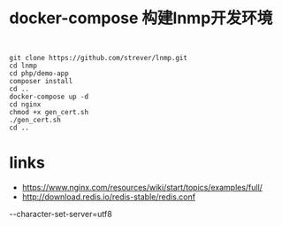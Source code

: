 # docker-compose 构建lnmp开发环境

```shell script


git clone https://github.com/strever/lnmp.git
cd lnmp       
cd php/demo-app
composer install
cd ..
docker-compose up -d 
cd nginx
chmod +x gen_cert.sh
./gen_cert.sh
cd ..

```



# links

- https://www.nginx.com/resources/wiki/start/topics/examples/full/
- http://download.redis.io/redis-stable/redis.conf


--character-set-server=utf8